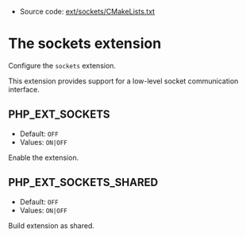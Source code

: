 <!-- This is auto-generated file. -->
* Source code: [ext/sockets/CMakeLists.txt](https://github.com/petk/php-build-system/blob/master/cmake/ext/sockets/CMakeLists.txt)

# The sockets extension

Configure the `sockets` extension.

This extension provides support for a low-level socket communication interface.

## PHP_EXT_SOCKETS

* Default: `OFF`
* Values: `ON|OFF`

Enable the extension.

## PHP_EXT_SOCKETS_SHARED

* Default: `OFF`
* Values: `ON|OFF`

Build extension as shared.

